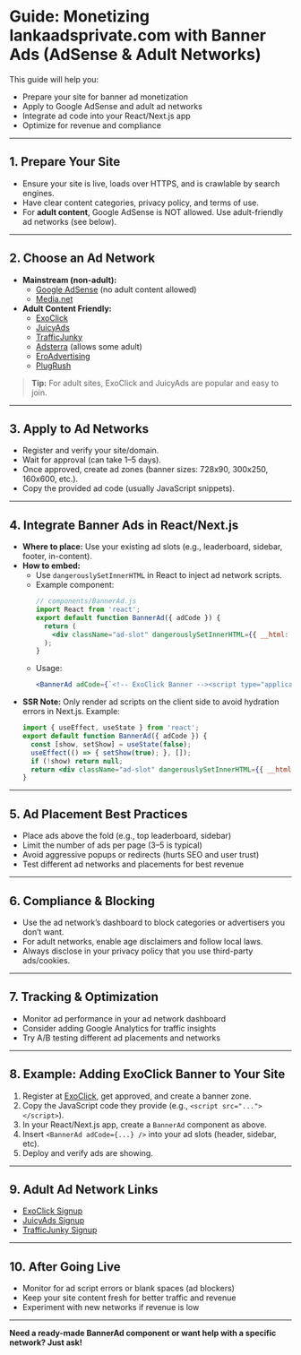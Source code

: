 # Guide: Monetizing lankaadsprivate.com with Banner Ads (AdSense & Adult Networks)

This guide will help you:
- Prepare your site for banner ad monetization
- Apply to Google AdSense and adult ad networks
- Integrate ad code into your React/Next.js app
- Optimize for revenue and compliance

---

## 1. Prepare Your Site
- Ensure your site is live, loads over HTTPS, and is crawlable by search engines.
- Have clear content categories, privacy policy, and terms of use.
- For **adult content**, Google AdSense is NOT allowed. Use adult-friendly ad networks (see below).

---

## 2. Choose an Ad Network
- **Mainstream (non-adult):**
  - [Google AdSense](https://www.google.com/adsense/start/) (no adult content allowed)
  - [Media.net](https://www.media.net/)
- **Adult Content Friendly:**
  - [ExoClick](https://www.exoclick.com/)
  - [JuicyAds](https://juicyads.com/)
  - [TrafficJunky](https://www.trafficjunky.com/)
  - [Adsterra](https://adsterra.com/) (allows some adult)
  - [EroAdvertising](https://www.eroadvertising.com/)
  - [PlugRush](https://www.plugrush.com/)

> **Tip:** For adult sites, ExoClick and JuicyAds are popular and easy to join.

---

## 3. Apply to Ad Networks
- Register and verify your site/domain.
- Wait for approval (can take 1–5 days).
- Once approved, create ad zones (banner sizes: 728x90, 300x250, 160x600, etc.).
- Copy the provided ad code (usually JavaScript snippets).

---

## 4. Integrate Banner Ads in React/Next.js
- **Where to place:** Use your existing ad slots (e.g., leaderboard, sidebar, footer, in-content).
- **How to embed:**
  - Use `dangerouslySetInnerHTML` in React to inject ad network scripts.
  - Example component:
    ```jsx
    // components/BannerAd.js
    import React from 'react';
    export default function BannerAd({ adCode }) {
      return (
        <div className="ad-slot" dangerouslySetInnerHTML={{ __html: adCode }} />
      );
    }
    ```
  - Usage:
    ```jsx
    <BannerAd adCode={`<!-- ExoClick Banner --><script type="application/javascript" src="https://a.exoclick.com/ads.js"></script>`} />
    ```
- **SSR Note:** Only render ad scripts on the client side to avoid hydration errors in Next.js. Example:
    ```jsx
    import { useEffect, useState } from 'react';
    export default function BannerAd({ adCode }) {
      const [show, setShow] = useState(false);
      useEffect(() => { setShow(true); }, []);
      if (!show) return null;
      return <div className="ad-slot" dangerouslySetInnerHTML={{ __html: adCode }} />;
    }
    ```

---

## 5. Ad Placement Best Practices
- Place ads above the fold (e.g., top leaderboard, sidebar)
- Limit the number of ads per page (3–5 is typical)
- Avoid aggressive popups or redirects (hurts SEO and user trust)
- Test different ad networks and placements for best revenue

---

## 6. Compliance & Blocking
- Use the ad network’s dashboard to block categories or advertisers you don’t want.
- For adult networks, enable age disclaimers and follow local laws.
- Always disclose in your privacy policy that you use third-party ads/cookies.

---

## 7. Tracking & Optimization
- Monitor ad performance in your ad network dashboard
- Consider adding Google Analytics for traffic insights
- Try A/B testing different ad placements and networks

---

## 8. Example: Adding ExoClick Banner to Your Site
1. Register at [ExoClick](https://www.exoclick.com/), get approved, and create a banner zone.
2. Copy the JavaScript code they provide (e.g., `<script src="..."></script>`).
3. In your React/Next.js app, create a `BannerAd` component as above.
4. Insert `<BannerAd adCode={...} />` into your ad slots (header, sidebar, etc).
5. Deploy and verify ads are showing.

---

## 9. Adult Ad Network Links
- [ExoClick Signup](https://www.exoclick.com/signup/)
- [JuicyAds Signup](https://juicyads.com/signup/)
- [TrafficJunky Signup](https://www.trafficjunky.com/signup/)

---

## 10. After Going Live
- Monitor for ad script errors or blank spaces (ad blockers)
- Keep your site content fresh for better traffic and revenue
- Experiment with new networks if revenue is low

---

**Need a ready-made BannerAd component or want help with a specific network? Just ask!**
